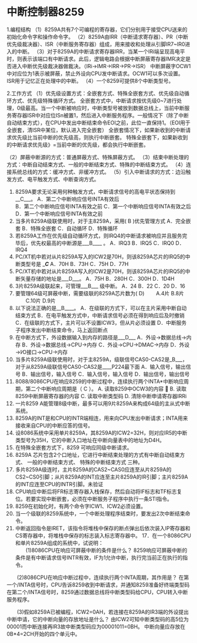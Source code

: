 # 中断控制器8259

1.编程结构
 （1）8259A共有7个可编程的寄存器，它们分别用于接受CPU送来的初始化命令字和操作命令字。
 （2）8259A由IRR（中断请求寄存器）、PR（中断优先级裁决器）、ISR（中断服务寄存器）组成，用来接收和处理从引脚IR7~IR0进入的中断。
 （3）对于8259A的中断请求寄存器IRR，当某一个IRi端呈现高电平时，则表示该端口有中断请求。此后，逻辑电路会根据中断屏蔽寄存器IMR决定是否进入中断优先级裁决器做裁决。（IRi->IMR->IRR->PR->ISR）
 中断屏蔽字OCW1中对应位为1表示被屏蔽，禁止外设向CPU发中断请求。OCW1可以多次设置。
 ISR用于记忆正在处理中的中断。
 （4）一个8259可提供8个中断类型号。

2.工作方式
 （1）优先级设置方式：全嵌套方式、特殊全嵌套方式、优先级自动循环方式、优先级特殊循环方式。
   全嵌套方式中，中断请求按优先级0~7进行处理，0级最高。当一个中断被响应时，中断类型号被放到数据总线上，当前中断服务寄存器ISR中对应位ISn被置1，然后进入中断服务程序。一般情况下（除了中断自动结束方式），在CPU中发出中断结束命令EOI之前，此位一直保持1。（EOI用于全嵌套，清ISR中某位，默认进入完全嵌套）
   全嵌套情况下，如果新收到的中断请求优先级比当前中断的优先级高，则执行中断嵌套。
   特殊全嵌套下，如果新收到的中断请求优先级》=当前中断的优先级，都会执行中断嵌套。
   
 （2）屏蔽中断源的方式：普通屏蔽方式、特殊屏蔽方式。
 （3）结束中断处理的方式：中断自动结束方式、一般的中断结束方式、特殊的中断结束方式。
 （4）连接系统总线的方式：缓冲方式、非缓冲方式。
 （5）引入中断请求的方式：边沿触发方式、电平触发方式、中断查询方式。
 
 
 1.	8259A要求无论采用何种触发方式，中断请求信号的高电平状态保持到__C___。
	    A．第二个中断响应信号INTA有效后     
B．第二个中断响应信号INTA有效之前	
C．第一个中断响应信号INTA有效之后   
D．第一个中断响应信号INTA有效之前
5.	当多片8259A级联使用时，对于主8259A，采用(  B   )优先管理方式
A．完全嵌套    B．特殊全嵌套     C．自动循环     D．特殊循环
14.	若8259A工作在优先级自动循环方式，则IRQ4的中断请求被响应并且服务完毕后，优先权最高的中断源是___B____ 。
	A．IRQ3	B．IRQ5	C．IRQ0	D．IRQ4
15.	PC/XT机中若对从片8259A写入的ICW2是70H，则该8259A芯片的IRQ5的中断类型号是 ____C___
	A．70H	B．73H	C．75H	D．77H	
16.	PC/XT机中若对从片8259A写入的ICW2是70H，则该8259A芯片的IRQ5的中断矢量存储的地址是___D___。
A．75H     B．280H	C．300H	D．1D4H
17.	3片8259A级联起来，可管理___B___ 级中断。
A．24	B．22	C．20	D．16	
18.	要管理64级可屏蔽中断，需要级联的8259A芯片数为( D)
　　A.4片               B.8片
　　C.10片              D.9片
20.	以下说法正确的是__B____。
A．在级联的方式下，可以在主片采用中断自动结束方式
B．在电平触发方式中，中断请求信号必须在得到响应后及时撤销
C．在级联的方式下，主片可以不设置ICW3，但从片必须设置
D．中断服务子程序发出中断结束命令，马上返回断点
21.	在中断方式下，外设数据输入到内存的路径是___D___
A．外设→数据总线→内存	B．外设→数据总线→CPU→内存
C．外设→CPU→DMAC→内存	D．外设→I∕O接口→CPU→内存
25.	当多片8259A级联使用时，对于主8259A，级联信号CAS0-CAS2是_B___，对于从8259A级联信号CAS0-CAS2是____P224最下面 
A．输入信号，输出信号      B．输出信号，输入信号
C．输入信号，输入信号      D．输出信号，输出信号
27.	8088/8086CPU在响应8259的中断过程中，连续执行两个INTA*中断响应周期，第二个中断响应周期是（ C  ）。 
A.  读取8259中OCW3的内容  B.  读取8259中断屏蔽寄存器的内容 
C.  读取中断类型码           D.  清除中断申请寄存器IRRi
3.	一片8259 A能管理8级中断，最多可以用9片8259A来构成64级的主从式中断系统。
4.	8259A的INT是和CPU的INTR端相连，用来向CPU发出中断请求；INTA用来接收来自CPU的中断应答的信号。
7.	设8086系统中采用单片8259A，其8259A的ICW2=32H，则对应IR5的中断类型号为35H，它的中断入口地址在中断向量表中的地址为D4H。
8.	在特殊全嵌套方式下，8259 可响应同级中断请求。
9.	8259A 芯片包含2个口地址，它进行中断结束处理的方式有中断自动结束方式、 一般的中断结束方式、 特殊的中断结束方式 三种。
10.	多片8259A级连时，主片8259A的CAS2~CAS0应连至从片8259A的CS2~CS0引脚；从片8259A的INT应连至主片8259A的IR引脚；主片8259A的INT应连至CPU的INTR引脚。未验证
11.	CPU响应中断后将FR标志寄存器入栈保存，然后自动将IF标志和TF标志复位。若要实现中断嵌套，必须在中断服务子程序中执行一条STI指令。
12.	8259在初始化时，有两个命令字ICW1、ICW2必须设置。
13.	当一个级联的8259系统中，一个中断处理程序结束时，要发出2次中断结束命令。
14.	中断返回指令是IRET，该指令将堆栈中保存的断点弹出后依次装入IP寄存器和CS寄存器中，将堆栈中保存的标志装入标志寄存器中。
17．在一个8086CPU和单片8259A组成的系统中，试说明：  
　　(1)8086CPU在响应可屏蔽中断的条件是什么？
8259响应可屏蔽中断的条件是有中断请求信号INTR有效，IF为1允许中断，执行完当前正在执行的指令。

　　(2)8086CPU在响应中断过程中，连续执行两个INTA周期，其作用是？ 
在第一个/INTA信号时，CPU告诉8259收到中断请求，并通知8259准备好终端类型码    在第二个/INTA信号时，8259通过数据总线将中断类型码给CPU，CPU转入中断服务程序。
 
　　(3)假如8259A已被编程，ICW2=0AH，若连接在8259A的IR3端的外设提出中断申请，它的中断向量的存放地址是什么？
由ICW2可知中断类型码的高5位为00001而中断连接再IR3故中断类型码应为00001011=0BH。
中断向量应存放在0B*4=2CH开始的四个单元中。

